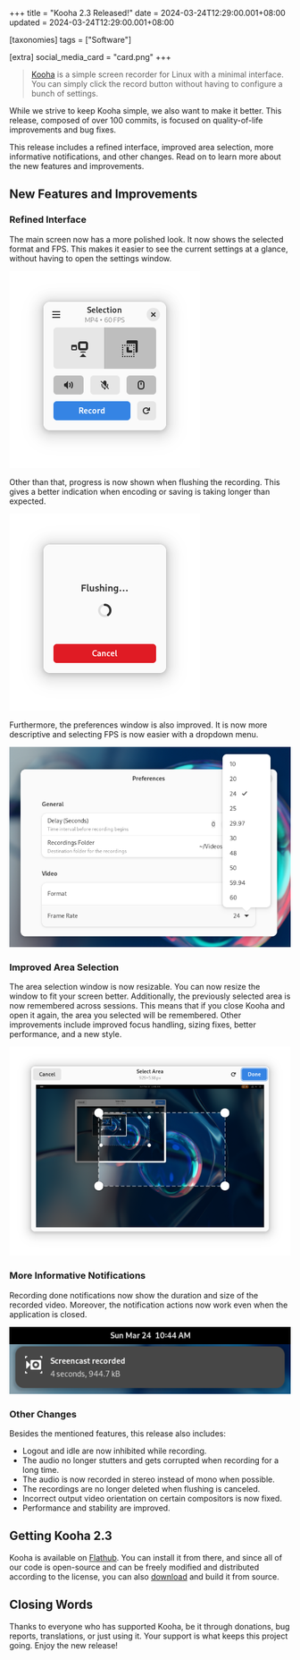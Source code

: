 +++
title = "Kooha 2.3 Released!"
date = 2024-03-24T12:29:00.001+08:00
updated = 2024-03-24T12:29:00.001+08:00

[taxonomies]
tags = ["Software"]

[extra]
social_media_card = "card.png"
+++

> [Kooha](https://github.com/SeaDve/Kooha) is a simple screen recorder for Linux with a minimal interface. You can simply click the record button without having to configure a bunch of settings.

While we strive to keep Kooha simple, we also want to make it better. This release, composed of over 100 commits, is focused on quality-of-life improvements and bug fixes.<!-- more -->

This release includes a refined interface, improved area selection, more informative notifications, and other changes. Read on to learn more about the new features and improvements.

## New Features and Improvements

### Refined Interface

The main screen now has a more polished look. It now shows the selected format and FPS. This makes it easier to see the current settings at a glance, without having to open the settings window.

![Main Screen Screenshot](main-screen.png)

Other than that, progress is now shown when flushing the recording. This gives a better indication when encoding or saving is taking longer than expected.

![Flushing Page Screenshot](flushing.png)

Furthermore, the preferences window is also improved. It is now more descriptive and selecting FPS is now easier with a dropdown menu.

![Preferences Window Screenshot](preferences-window.png)

### Improved Area Selection

The area selection window is now resizable. You can now resize the window to fit your screen better. Additionally, the previously selected area is now remembered across sessions. This means that if you close Kooha and open it again, the area you selected will be remembered. Other improvements include improved focus handling, sizing fixes, better performance, and a new style.

![Area Selection Window Screenshot](area-selection-window.png)

### More Informative Notifications

Recording done notifications now show the duration and size of the recorded video. Moreover, the notification actions now work even when the application is closed.

![Notification Screenshot](notification.png)

### Other Changes

Besides the mentioned features, this release also includes:

* Logout and idle are now inhibited while recording.
* The audio no longer stutters and gets corrupted when recording for a long time.
* The audio is now recorded in stereo instead of mono when possible.
* The recordings are no longer deleted when flushing is canceled.
* Incorrect output video orientation on certain compositors is now fixed.
* Performance and stability are improved.

## Getting Kooha 2.3

Kooha is available on [Flathub](https://flathub.org/apps/io.github.seadve.Kooha). You can install it from there, and since all of our code is open-source and can be freely modified and distributed according to the license, you can also [download](https://github.com/SeaDve/Kooha/releases/tag/v2.3.0) and build it from source.

## Closing Words

Thanks to everyone who has supported Kooha, be it through donations, bug reports, translations, or just using it. Your support is what keeps this project going. Enjoy the new release!

